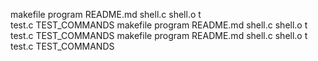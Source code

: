 makefile
program
README.md
shell.c
shell.o
t	
test.c
TEST_COMMANDS
makefile
program
README.md
shell.c
shell.o
t	
test.c
TEST_COMMANDS
makefile
program
README.md
shell.c
shell.o
t	
test.c
TEST_COMMANDS
